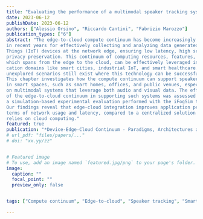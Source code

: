 ```yaml
---
title: "Evaluating the performance of a multimodal speaker tracking system at the edge-to-cloud continuum"
date: 2023-06-12
publishDate: 2023-06-12
authors: ["Alessio Orsino", "Riccardo Cantini", "Fabrizio Marozzo"]
publication_types: ["6"]
abstract: "The edge-to-cloud compute continuum has become increasingly popular
in recent years for effectively collecting and analyzing data generated by Internet of
Things (IoT) devices at the network edge, ensuring low latency, high scalability, and
privacy preservation. This continuum of computing resources, features, and services,
which spans from the edge to the cloud, can be effectively leveraged in various appli-
cation domains like smart cities, industrial IoT, and smart healthcare. However, many
unexplored scenarios still exist where this technology can be successfully applied.
This chapter investigates how the compute continuum can support speaker tracking
in smart spaces, such as smart homes, offices, and public venues, especially focusing
on multimodal systems that leverage both audio and visual data. The effectiveness
of the edge-to-cloud continuum in supporting such systems was assessed through
a simulation-based experimental evaluation performed with the iFogSim toolkit.
Our findings reveal that edge-cloud integration improves application performance in
terms of network usage and latency, compared to a centralized solution that solely
relies on cloud computing."
featured: true
publication: "*Device-Edge-Cloud Continuum - Paradigms, Architectures and Applications*, 2023, to appear"
# url_pdf: "files/papers/..."
# doi: "xx.yy/zz"


# Featured image
# To use, add an image named `featured.jpg/png` to your page's folder. 
image:
  caption: ""
  focal_point: ""
  preview_only: false


tags: ["Compute continuum", "Edge-to-cloud", "Speaker tracking", "Smart spaces", "Simulation"]

---
```

